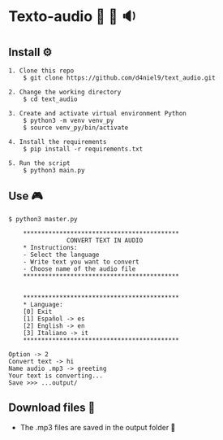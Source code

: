 # Texto-audio  :pencil: :twisted_rightwards_arrows: :sound: 


## Install  :gear:

```console
1. Clone this repo
    $ git clone https://github.com/d4niel9/text_audio.git

2. Change the working directory
    $ cd text_audio

3. Create and activate virtual environment Python
    $ python3 -m venv venv_py
    $ source venv_py/bin/activate

4. Install the requirements
    $ pip install -r requirements.txt

5. Run the script
    $ python3 main.py
```


## Use :video_game:

```consol
$ python3 master.py

    *******************************************
                CONVERT TEXT IN AUDIO
    * Instructions:
    - Select the language
    - Write text you want to convert
    - Choose name of the audio file
    *******************************************
    

    *******************************************
    * Language:
    [0] Exit
    [1] Español -> es
    [2] English -> en 
    [3] Italiano -> it
    *******************************************
    
Option -> 2
Convert text -> hi
Name audio .mp3 -> greeting
Your text is converting...
Save >>> ...output/
```


## Download files  :floppy_disk:
* The .mp3 files are saved in the output folder  :file_folder:
